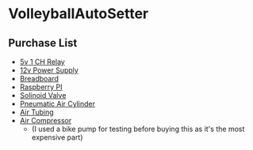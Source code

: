 # VolleyballAutoSetter

## Purchase List
- [5v 1 CH Relay](https://www.amazon.com/dp/B07L6J6FHH?psc=1&ref=ppx_yo2ov_dt_b_product_details)
- [12v Power Supply](https://www.amazon.com/dp/B01GEA8PQA?psc=1&ref=ppx_yo2ov_dt_b_product_details)
- [Breadboard]()
- [Raspberry PI](https://www.amazon.com/dp/B07TC2BK1X?psc=1&ref=ppx_yo2ov_dt_b_product_details)
- [Solinoid Valve](https://www.amazon.com/dp/B07SJFV7S3?psc=1&ref=ppx_yo2ov_dt_b_product_details)
- [Pneumatic Air Cylinder](https://www.amazon.com/dp/B01F9XZQ1K?psc=1&ref=ppx_yo2ov_dt_b_product_details)
- [Air Tubing](https://www.amazon.com/dp/B074KD1DCH?psc=1&ref=ppx_yo2ov_dt_b_product_details)
- [Air Compressor]()
    - (I used a bike pump for testing before buying this as it's the most expensive part)